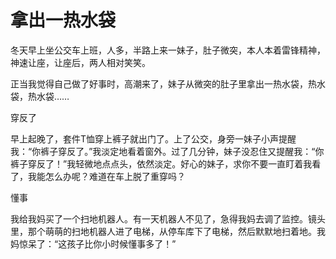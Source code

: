 # 拿出一热水袋

冬天早上坐公交车上班，人多，半路上来一妹子，肚子微突，本人本着雷锋精神，神速让座，让座后，两人相对笑笑。 

正当我觉得自己做了好事时，高潮来了，妹子从微突的肚子里拿出一热水袋，热水袋，热水袋…… 

穿反了 

早上起晚了，套件T恤穿上裤子就出门了。上了公交，身旁一妹子小声提醒我：“你裤子穿反了。”我淡定地看着窗外。过了几分钟，妹子没忍住又提醒我：“你裤子穿反了！”我轻微地点点头，依然淡定。好心的妹子，求你不要一直盯着我看了，我能怎么办呢？难道在车上脱了重穿吗？ 

懂事 

我给我妈买了一个扫地机器人。有一天机器人不见了，急得我妈去调了监控。镜头里，那个萌萌的扫地机器人进了电梯，从停车库下了电梯，然后默默地扫着地。我妈惊呆了：“这孩子比你小时候懂事多了！”